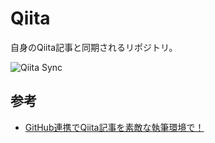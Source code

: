 # Qiita
自身のQiita記事と同期されるリポジトリ。

![Qiita Sync](https://github.com/igapon50/Qiita/actions/workflows/qiita_sync_check.yml/badge.svg)

## 参考
- [GitHub連携でQiita記事を素敵な執筆環境で！](https://qiita.com/ryokat3/items/d054b95f68810f70b136)
